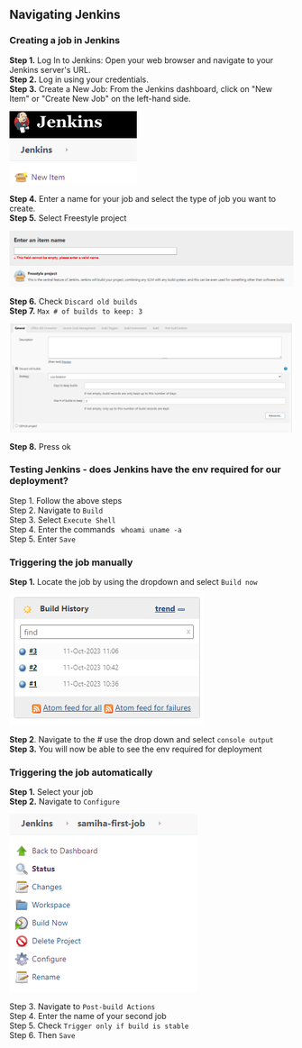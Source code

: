 ## Navigating Jenkins

### Creating a job in Jenkins

**Step 1.** Log In to Jenkins: Open your web browser and navigate to your Jenkins server's URL. <br>
**Step 2.** Log in using your credentials. <br>
**Step 3.** Create a New Job: From the Jenkins dashboard, click on "New Item" or "Create New Job" on the left-hand side. <br>

![alt text](new.png)

**Step 4.** Enter a name for your job and select the type of job you want to create. <br>
**Step 5.** Select Freestyle project <br>

![alt text](name.png)

**Step 6.** Check `Discard old builds` <br>
**Step 7.** `Max # of builds to keep: 3` <br>

![alt text](old.png)

**Step 8.** Press ok <br>

### Testing Jenkins - does Jenkins have the env required for our deployment?

Step 1. Follow the above steps <br>
Step 2. Navigate to `Build` <br>
Step 3. Select `Execute Shell` <br>
Step 4. Enter the commands ` whoami uname -a` <br>
Step 5. Enter `Save` <br>

### Triggering the job manually

**Step 1.** Locate the job by using the dropdown and select `Build now` <br>

![alt text](build.png)

**Step 2**. Navigate to the # use the drop down and select `console output` <br>
**Step 3.** You will now be able to see the env required for deployment 

### Triggering the job automatically

**Step 1.** Select your job <br>
**Step 2.** Navigate to `Configure`

![alt text](config.png)

Step 3. Navigate to `Post-build Actions` <br>
Step 4. Enter the name of your second job <br>
Step 5. Check `Trigger only if build is stable` <br>
Step 6. Then `Save` <br>

